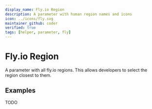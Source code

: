 ```yaml
---
display_name: Fly.io Region
description: A parameter with human region names and icons
icon: ../icons/fly.svg
maintainer_github: coder
verified: true
tags: [helper, parameter, fly]
---
```


# Fly.io Region

A parameter with all fly.io regions. This allows developers to select the region closest to them.

## Examples

TODO